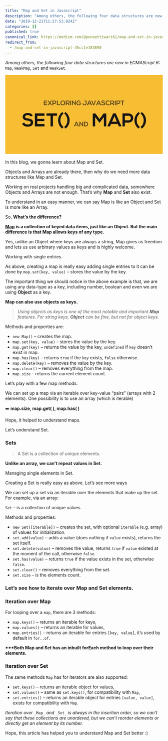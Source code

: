```yaml
---
title: "Map and Set in Javascript"
description: "Among others, the following four data structures are new in ECMAScript 6: Map, WeakMap, Set and WeakSet."
date: "2019-12-21T11:27:53.924Z"
categories: []
published: true
canonical_link: https://medium.com/@puneettiwari61/map-and-set-in-javascript-45cc1e183890
redirect_from:
  - /map-and-set-in-javascript-45cc1e183890
---
```


_Among others, the following four data structures are new in ECMAScript 6:_ `Map`, `WeakMap`, `Set` and `WeakSet`.

![](./asset-1.jpeg)

In this blog, we gonna learn about Map and Set.

Objects and Arrays are already there, then why do we need more data structures like Map and Set.

Working on real projects handling big and complicated data, somewhere Objects and Arrays are not enough. That’s why **Map** and **Set** also exist.

To understand in an easy manner, we can say Map is like an Object and Set is more like an Array.

So, **What’s the difference?**

[**Map**](https://developer.mozilla.org/en-US/docs/Web/JavaScript/Reference/Global_Objects/Map) **is a collection of keyed data items, just like an Object. But the main difference is that Map allows keys of any type.**

Yes, unlike an Object where keys are always a string, Map gives us freedom and lets us use arbitrary values as keys and is highly welcome.

Working with single entries.

As above, creating a map is really easy adding single entries to it can be done by `map.set(key, value)` – stores the value by the key.

The important thing we should notice in the above example is that, we are using any data-type as a key, including number, boolean and even we are using **Object** as a key.

**Map can also use objects as keys.**

> _Using objects as keys is one of the most notable and important_ **_Map_** _features. For string keys,_ **_Object_** _can be fine, but not for object keys._

Methods and properties are:

-   `new Map()` – creates the map.
-   `map.set(key, value)` – stores the value by the key.
-   `map.get(key)` – returns the value by the key, `undefined` if `key` doesn’t exist in map.
-   `map.has(key)` – returns `true` if the `key` exists, `false` otherwise.
-   `map.delete(key)` – removes the value by the key.
-   `map.clear()` – removes everything from the map.
-   `map.size` – returns the current element count.

Let’s play with a few map methods.

We can set up a map via an iterable over key-value “pairs” (arrays with 2 elements). One possibility is to use an array (which is iterable)

➡️ **map.size, map.get( ), map.has( )**

Hope, it helped to understand maps.

Let’s understand Set.

### **Sets**

> A Set is a collection of unique elements.

**Unlike an array, we can’t repeat values in Set.**

Managing single elements in Set.

Creating a Set is really easy as above. Let’s see more ways

We can set up a set via an iterable over the elements that make up the set. For example, via an array:

`Set` – is a collection of unique values.

Methods and properties:

-   `new Set([iterable])` – creates the set, with optional `iterable` (e.g. array) of values for initialization.
-   `set.add(value)` – adds a value (does nothing if `value` exists), returns the set itself.
-   `set.delete(value)` – removes the value, returns `true` if `value` existed at the moment of the call, otherwise `false`.
-   `set.has(value)` – returns `true` if the value exists in the set, otherwise `false`.
-   `set.clear()` – removes everything from the set.
-   `set.size` – is the elements count.

### Let’s see how to iterate over **Map** and **Set** elements.

### Iteration over Map

For looping over a `map`, there are 3 methods:

-   `map.keys()` – returns an iterable for keys,
-   `map.values()` – returns an iterable for values,
-   `map.entries()` – returns an iterable for entries `[key, value]`, it’s used by default in `for..of`.

**\*\*\*Both Map and Set has an inbuilt forEach method to loop over their elements.**

### Iteration over Set

The same methods `Map` has for iterators are also supported:

-   `set.keys()` – returns an iterable object for values,
-   `set.values()` – same as `set.keys()`, for compatibility with `Map`,
-   `set.entries()` – returns an iterable object for entries `[value, value]`, exists for compatibility with `Map`.

_Iteration over_ `_Map_` _and_ `_Set_` _is always in the insertion order, so we can’t say that these collections are unordered, but we can’t reorder elements or directly get an element by its number._

Hope, this article has helped you to understand Map and Set better :)
